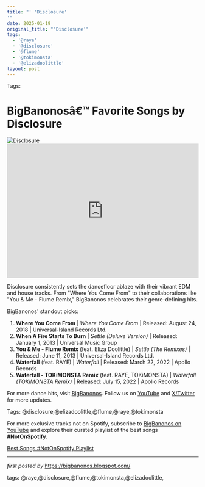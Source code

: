 ```yaml
---
title: "' 'Disclosure'
'"
date: 2025-01-19
original_title: "'Disclosure'"
tags:
  - '@raye'
  - '@disclosure'
  - '@flume'
  - '@tokimonsta'
  - '@elizadoolittle'
layout: post
---
```

<p >Tags: <!-- Title of the Post -->
<h1 >BigBanonosâ€™ Favorite Songs by Disclosure</h1> <!-- Featured Image -->
<div > <img src="https://i.scdn.co/image/ab676161000051743faf416d3be99d63fec18baa" alt="Disclosure">
</div> <!-- Spotify Embed -->
<div > <iframe src="https://open.spotify.com/embed/playlist/42Upuj1Nu7OjOptYvGSWQU?utm_source=generator" width="100%" height="352" frameBorder="0" allowfullscreen="" allow="autoplay; clipboard-write; encrypted-media; fullscreen; picture-in-picture" loading="lazy"></iframe>
</div> <!-- Introductory Text -->
<p >Disclosure consistently sets the dancefloor ablaze with their vibrant EDM and house tracks. From "Where You Come From" to their collaborations like "You & Me - Flume Remix," BigBanonos celebrates their genre-defining hits.</p> <!-- Song Highlights -->
<div > <p>BigBanonos' standout picks:</p> <ol> <li><strong>Where You Come From</strong> | <em>Where You Come From</em> | Released: August 24, 2018 | Universal-Island Records Ltd.</li> <li><strong>When A Fire Starts To Burn</strong> | <em>Settle (Deluxe Version)</em> | Released: January 1, 2013 | Universal Music Group</li> <li><strong>You & Me - Flume Remix</strong> (feat. Eliza Doolittle) | <em>Settle (The Remixes)</em> | Released: June 11, 2013 | Universal-Island Records Ltd.</li> <li><strong>Waterfall</strong> (feat. RAYE) | <em>Waterfall</em> | Released: March 22, 2022 | Apollo Records</li> <li><strong>Waterfall - TOKiMONSTA Remix</strong> (feat. RAYE, TOKiMONSTA) | <em>Waterfall (TOKiMONSTA Remix)</em> | Released: July 15, 2022 | Apollo Records</li> </ol>
</div> <!-- Footer Links -->
<div > <p>For more dance hits, visit <a href="https://bigbanonos.blogspot.com/" target="_blank">BigBanonos</a>. Follow us on <a href="https://www.youtube.com/@BigBanonos" target="_blank">YouTube</a> and <a href="https://x.com/bigbanonos" target="_blank">X/Twitter</a> for more updates.</p>
</div> <!-- Tags -->
<p >Tags: @disclosure,@elizadoolittle,@flume,@raye,@tokimonsta</p> 

<!--Subscribe and Playlist Links-->
<div>
    <p>For more exclusive tracks not on Spotify, subscribe to <a href="https://www.youtube.com/@BigBanonos" target="_blank">BigBanonos on YouTube</a> and explore their curated playlist of the best songs <strong>#NotOnSpotify</strong>.</p>
    <p><a href="https://www.youtube.com/playlist?list=PLtuNtuTatqI0kFahUCbtbfenC_ET5O_tr" target="_blank">Best Songs #NotOnSpotify Playlist<br /></a></p></div>

<hr />

<p><em>first posted by</em> <a href="https://bigbanonos.blogspot.com/" rel="noopener" target="_new">https://bigbanonos.blogspot.com/</a></p>

<p>tags: @raye,@disclosure,@flume,@tokimonsta,@elizadoolittle,</p>
